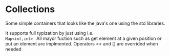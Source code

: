 # Collections
Some simple containers that looks like the java's one using the std libraries.

It supports full typization by just using i.e. <code> Map&lt;int,int&gt; </code>
All mayor fuction such as get element at a given position or put an element are implmented.
Operators << and [] are overrided when needed
